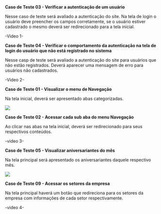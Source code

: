 **Caso de Teste 03 - Verificar a autenticação de um usuário**

Nesse caso de teste será avaliado a autenticação do site. Na tela de login o usuário deve preencher os campos corretamente, se o usuário estiver cadastrado o mesmo deverá ser redirecionado para a tela inicial.

-Video 1-

**Caso de Teste 04 - Verificar o comportamento da autenticação na tela de login do usuário que não está registrado no sistema**

Nesse casp de teste será avaliado a autenticação do site para usuários que não estão registrados. Deverá aparecer uma mensagem de erro para usuários não cadastrados.

-Video 2-

**Caso de Teste 01 - Visualizar o menu de Navegação**

Na tela inicial, deverá ser apresentado abas categorizadas.

<img src = "https://github.com/ICEI-PUC-Minas-PMV-ADS/spacenet-puc/blob/69c104177adb50bd1ba7716864aa23b5a7911a6f/docs/img/caso%20de%20teste%2001.jpg">

**Caso de Teste 02 - Acessar cada sub aba do menu Navegação**

Ao clicar nas abas na tela inicial, deverá ser redirecionado para seus respectivos conteúdos.

-video 3-

**Caso de Teste 05 - Visualizar aniversariantes do mês**

Na tela principal será apresentado os aniversariantes daquele respectivo mês.

<img src = "https://github.com/ICEI-PUC-Minas-PMV-ADS/spacenet-puc/blob/69c104177adb50bd1ba7716864aa23b5a7911a6f/docs/img/caso%20de%20teste%2005.jpg">

**Caso de Teste 09 - Acessar os setores da empresa**

Na tela principal haverá um botão que redireciona para os setores da empresa com informações de cada setor respectivamente.

-video 4-
